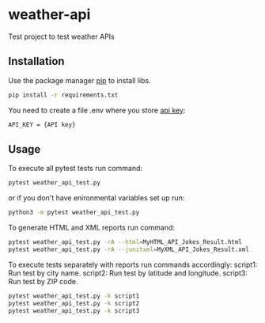 # weather-api
Test project to test weather APIs

## Installation

Use the package manager [pip](https://pip.pypa.io/en/stable/) to install libs.

```bash
pip install -r requirements.txt
```

You need to create a file .env where you store [api key](https://openweathermap.org/current):

```bash
API_KEY = {API key}
```

## Usage

To execute all pytest tests run command:

```bash
pytest weather_api_test.py 
```

or if you don't have enironmental variables set up run:

```bash
python3 -m pytest weather_api_test.py 
```

To generate HTML and XML reports run command:

```bash
pytest weather_api_test.py -rA --html=MyHTML_API_Jokes_Result.html 
pytest weather_api_test.py -rA --junitxml=MyXML_API_Jokes_Result.xml
```
To execute tests separately with reports run commands accordingly:
    script1: Run test by city name.
    script2: Run test by latitude and longitude.
    script3: Run test by ZIP code.

```bash
pytest weather_api_test.py -k script1
pytest weather_api_test.py -k script2
pytest weather_api_test.py -k script3
```
